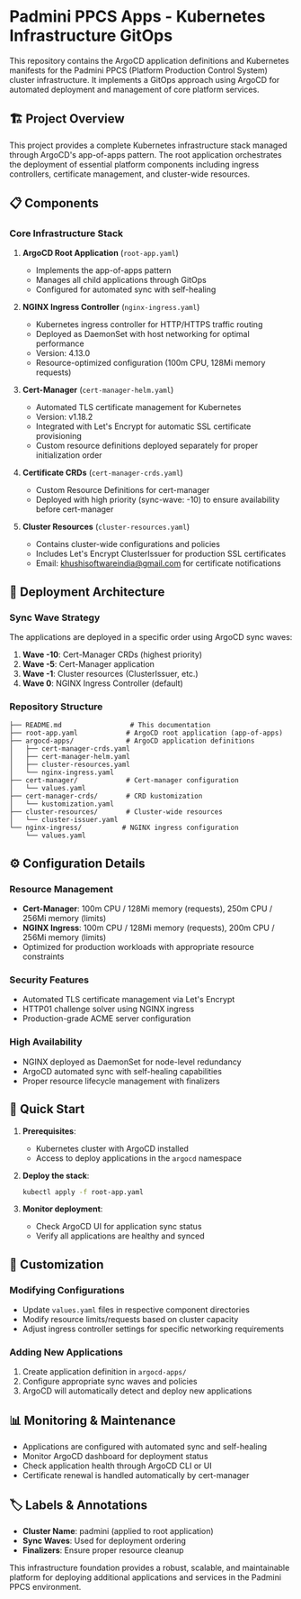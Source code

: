 # Padmini PPCS Apps - Kubernetes Infrastructure GitOps

This repository contains the ArgoCD application definitions and Kubernetes manifests for the Padmini PPCS (Platform Production Control System) cluster infrastructure. It implements a GitOps approach using ArgoCD for automated deployment and management of core platform services.

## 🏗️ Project Overview

This project provides a complete Kubernetes infrastructure stack managed through ArgoCD's app-of-apps pattern. The root application orchestrates the deployment of essential platform components including ingress controllers, certificate management, and cluster-wide resources.

## 📋 Components

### Core Infrastructure Stack

1. **ArgoCD Root Application** (`root-app.yaml`)
   - Implements the app-of-apps pattern
   - Manages all child applications through GitOps
   - Configured for automated sync with self-healing

2. **NGINX Ingress Controller** (`nginx-ingress.yaml`)
   - Kubernetes ingress controller for HTTP/HTTPS traffic routing
   - Deployed as DaemonSet with host networking for optimal performance
   - Version: 4.13.0
   - Resource-optimized configuration (100m CPU, 128Mi memory requests)

3. **Cert-Manager** (`cert-manager-helm.yaml`)
   - Automated TLS certificate management for Kubernetes
   - Version: v1.18.2
   - Integrated with Let's Encrypt for automatic SSL certificate provisioning
   - Custom resource definitions deployed separately for proper initialization order

4. **Certificate CRDs** (`cert-manager-crds.yaml`)
   - Custom Resource Definitions for cert-manager
   - Deployed with high priority (sync-wave: -10) to ensure availability before cert-manager

5. **Cluster Resources** (`cluster-resources.yaml`)
   - Contains cluster-wide configurations and policies
   - Includes Let's Encrypt ClusterIssuer for production SSL certificates
   - Email: khushisoftwareindia@gmail.com for certificate notifications

## 🔄 Deployment Architecture

### Sync Wave Strategy
The applications are deployed in a specific order using ArgoCD sync waves:

1. **Wave -10**: Cert-Manager CRDs (highest priority)
2. **Wave -5**: Cert-Manager application
3. **Wave -1**: Cluster resources (ClusterIssuer, etc.)
4. **Wave 0**: NGINX Ingress Controller (default)

### Repository Structure
```
├── README.md                 # This documentation
├── root-app.yaml            # ArgoCD root application (app-of-apps)
├── argocd-apps/             # ArgoCD application definitions
│   ├── cert-manager-crds.yaml
│   ├── cert-manager-helm.yaml
│   ├── cluster-resources.yaml
│   └── nginx-ingress.yaml
├── cert-manager/            # Cert-manager configuration
│   └── values.yaml
├── cert-manager-crds/       # CRD kustomization
│   └── kustomization.yaml
├── cluster-resources/       # Cluster-wide resources
│   └── cluster-issuer.yaml
└── nginx-ingress/          # NGINX ingress configuration
    └── values.yaml
```

## ⚙️ Configuration Details

### Resource Management
- **Cert-Manager**: 100m CPU / 128Mi memory (requests), 250m CPU / 256Mi memory (limits)
- **NGINX Ingress**: 100m CPU / 128Mi memory (requests), 200m CPU / 256Mi memory (limits)
- Optimized for production workloads with appropriate resource constraints

### Security Features
- Automated TLS certificate management via Let's Encrypt
- HTTP01 challenge solver using NGINX ingress
- Production-grade ACME server configuration

### High Availability
- NGINX deployed as DaemonSet for node-level redundancy
- ArgoCD automated sync with self-healing capabilities
- Proper resource lifecycle management with finalizers

## 🚀 Quick Start

1. **Prerequisites**:
   - Kubernetes cluster with ArgoCD installed
   - Access to deploy applications in the `argocd` namespace

2. **Deploy the stack**:
   ```bash
   kubectl apply -f root-app.yaml
   ```

3. **Monitor deployment**:
   - Check ArgoCD UI for application sync status
   - Verify all applications are healthy and synced

## 🔧 Customization

### Modifying Configurations
- Update `values.yaml` files in respective component directories
- Modify resource limits/requests based on cluster capacity
- Adjust ingress controller settings for specific networking requirements

### Adding New Applications
1. Create application definition in `argocd-apps/`
2. Configure appropriate sync waves and policies
3. ArgoCD will automatically detect and deploy new applications

## 📊 Monitoring & Maintenance

- Applications are configured with automated sync and self-healing
- Monitor ArgoCD dashboard for deployment status
- Check application health through ArgoCD CLI or UI
- Certificate renewal is handled automatically by cert-manager

## 🏷️ Labels & Annotations

- **Cluster Name**: padmini (applied to root application)
- **Sync Waves**: Used for deployment ordering
- **Finalizers**: Ensure proper resource cleanup

This infrastructure foundation provides a robust, scalable, and maintainable platform for deploying additional applications and services in the Padmini PPCS environment.